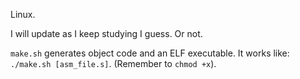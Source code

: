 Linux.

I will update as I keep studying I guess. Or not.

```make.sh``` generates object code and an ELF executable. It works like: ```./make.sh [asm_file.s]```. (Remember to ```chmod +x```).
